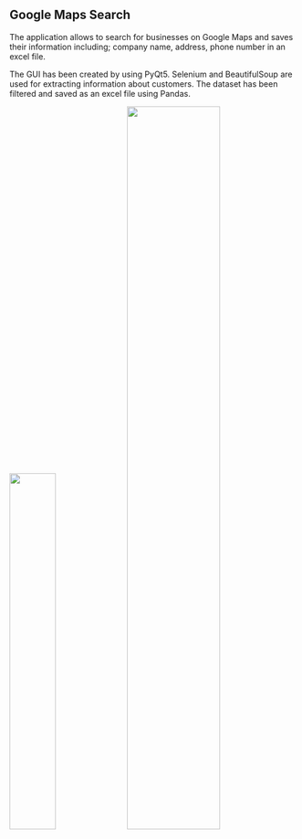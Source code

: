 ## Google Maps Search
The application allows to search for businesses on Google Maps and saves their information including; company name, address, phone number in an excel file.

The GUI has been created by using PyQt5. Selenium and BeautifulSoup are used for extracting information about customers. The dataset has been filtered and saved as an excel file using Pandas.

 <img src="https://user-images.githubusercontent.com/58983814/96316842-5b7ad180-1017-11eb-8710-abd8a4f983ba.png" width="40%"> <img src="https://user-images.githubusercontent.com/58983814/96319625-dd1f2f00-1018-11eb-9c93-e567d7773a21.png" width="57%">
